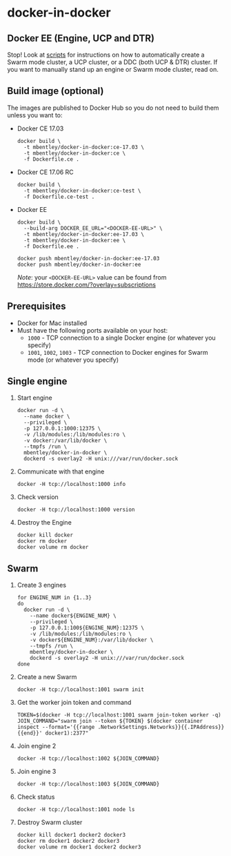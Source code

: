 docker-in-docker
================

## Docker EE (Engine, UCP and DTR)
Stop! Look at [scripts](./scripts) for instructions on how to automatically create a Swarm mode cluster, a UCP cluster, or a DDC (both UCP & DTR) cluster.  If you want to manually stand up an engine or Swarm mode cluster, read on.

## Build image (optional)
The images are published to Docker Hub so you do not need to build them unless you want to:

* Docker CE 17.03
  ```
  docker build \
    -t mbentley/docker-in-docker:ce-17.03 \
    -t mbentley/docker-in-docker:ce \
    -f Dockerfile.ce .
  ```
* Docker CE 17.06 RC
  ```
  docker build \
    -t mbentley/docker-in-docker:ce-test \
    -f Dockerfile.ce-test .
  ```

* Docker EE
  ```
  docker build \
    --build-arg DOCKER_EE_URL="<DOCKER-EE-URL>" \
    -t mbentley/docker-in-docker:ee-17.03 \
    -t mbentley/docker-in-docker:ee \
    -f Dockerfile.ee .

  docker push mbentley/docker-in-docker:ee-17.03
  docker push mbentley/docker-in-docker:ee
  ```

  *Note*: your `<DOCKER-EE-URL>` value can be found from https://store.docker.com/?overlay=subscriptions

## Prerequisites
  * Docker for Mac installed
  * Must have the following ports available on your host:
    * `1000` - TCP connection to a single Docker engine (or whatever you specify)
    * `1001`, `1002`, `1003` - TCP connection to Docker engines for Swarm mode (or whatever you specify)

## Single engine

1. Start engine
    ```
    docker run -d \
      --name docker \
      --privileged \
      -p 127.0.0.1:1000:12375 \
      -v /lib/modules:/lib/modules:ro \
      -v docker:/var/lib/docker \
      --tmpfs /run \
      mbentley/docker-in-docker \
      dockerd -s overlay2 -H unix:///var/run/docker.sock
    ```

2. Communicate with that engine
    ```
    docker -H tcp://localhost:1000 info
    ```

3. Check version
    ```
    docker -H tcp://localhost:1000 version
    ```

4. Destroy the Engine
    ```
    docker kill docker
    docker rm docker
    docker volume rm docker
    ```

## Swarm
1. Create 3 engines
    ```
    for ENGINE_NUM in {1..3}
    do
      docker run -d \
        --name docker${ENGINE_NUM} \
        --privileged \
        -p 127.0.0.1:100${ENGINE_NUM}:12375 \
        -v /lib/modules:/lib/modules:ro \
        -v docker${ENGINE_NUM}:/var/lib/docker \
        --tmpfs /run \
        mbentley/docker-in-docker \
        dockerd -s overlay2 -H unix:///var/run/docker.sock
    done
    ```

2. Create a new Swarm
    ```
    docker -H tcp://localhost:1001 swarm init
    ```

3. Get the worker join token and command
    ```
    TOKEN=$(docker -H tcp://localhost:1001 swarm join-token worker -q)
    JOIN_COMMAND="swarm join --token ${TOKEN} $(docker container inspect --format='{{range .NetworkSettings.Networks}}{{.IPAddress}}{{end}}' docker1):2377"
    ```

4. Join engine 2
    ```
    docker -H tcp://localhost:1002 ${JOIN_COMMAND}
    ```

5. Join engine 3
    ```
    docker -H tcp://localhost:1003 ${JOIN_COMMAND}
    ```

6. Check status
    ```
    docker -H tcp://localhost:1001 node ls
    ```

7. Destroy Swarm cluster
    ```
    docker kill docker1 docker2 docker3
    docker rm docker1 docker2 docker3
    docker volume rm docker1 docker2 docker3
    ```
